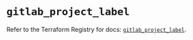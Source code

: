 # `gitlab_project_label`

Refer to the Terraform Registry for docs: [`gitlab_project_label`](https://registry.terraform.io/providers/gitlabhq/gitlab/17.5.0/docs/resources/project_label).
